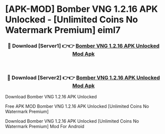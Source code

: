 # [APK-MOD] Bomber VNG 1.2.16 APK Unlocked - [Unlimited Coins No Watermark Premium] eiml7



<div align="center">
<h3>🔴 Download [Server1] 👉👉 <a href="https://momento.my/?title=Bomber_VNG_1.2.16_APK_Unlocked">Bomber VNG 1.2.16 APK Unlocked Mod Apk</a></h3><br>

<h3>🔴 Download [Server2] 👉👉 <a href="https://momento.my/?title=Bomber_VNG_1.2.16_APK_Unlocked">Bomber VNG 1.2.16 APK Unlocked Mod Apk</a></h3>
</div>



Download Bomber VNG 1.2.16 APK Unlocked 

Free APK MOD Bomber VNG 1.2.16 APK Unlocked [Unlimited Coins No Watermark Premium]

Download Bomber VNG 1.2.16 APK Unlocked [Unlimited Coins No Watermark Premium] Mod For Android
